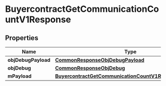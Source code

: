 

# BuyercontractGetCommunicationCountV1Response

## Properties

Name | Type | Description | Notes
------------ | ------------- | ------------- | -------------
**objDebugPayload** | [**CommonResponseObjDebugPayload**](CommonResponseObjDebugPayload.md) |  | 
**objDebug** | [**CommonResponseObjDebug**](CommonResponseObjDebug.md) |  |  [optional]
**mPayload** | [**BuyercontractGetCommunicationCountV1ResponseMPayload**](BuyercontractGetCommunicationCountV1ResponseMPayload.md) |  | 




